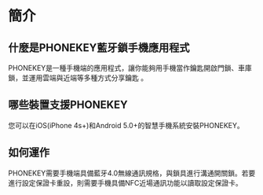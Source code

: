 # 簡介

## 什麼是PHONEKEY藍牙鎖手機應用程式

PHONEKEY是一種手機端的應用程式，讓你能夠用手機當作鑰匙開啟門鎖、車庫鎖，並運用雲端與近端等多種方式分享鑰匙 。

## 哪些裝置支援PHONEKEY

您可以在iOS\(iPhone 4s+\)和Android 5.0+的智慧手機系統安裝PHONEKEY。

## 如何運作

PHONEKEY需要手機端具備藍牙4.0無線通訊規格，與鎖具進行溝通開關鎖。若要進行設定保證卡重設，則需要手機具備NFC近場通訊功能以讀取設定保證卡。

